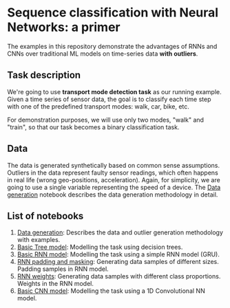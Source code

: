 # Sequence classification with Neural Networks: a primer

The examples in this repository demonstrate the advantages of RNNs and CNNs over traditional ML models on time-series data **with outliers**.

## Task description
We're going to use **transport mode detection task** as our running example.
Given a time series of sensor data, the goal is to classify each time step with one of the predefined transport modes: walk, car, bike, etc.

For demonstration purposes, we will use only two modes, "walk" and "train", so that our task becomes a binary classification task.

## Data
The data is generated synthetically based on common sense assumptions. Outliers in the data represent faulty sensor readings, which often happens in real life (wrong geo-positions, acceleration).
Again, for simplicity, we are going to use a single variable representing the speed of a device.
The [Data generation](rnnprimer/Data%20generation.ipynb) notebook describes the data generation methodology in detail.

## List of notebooks
1. [Data generation](rnnprimer/Data%20generation.ipynb): Describes the data and outlier generation methodology with examples.
2. [Basic Tree model](rnnprimer/Tree%20model.ipynb): Modelling the task using decision trees.
3. [Basic RNN model](rnnprimer/RNN%20Basics.ipynb): Modelling the task using a simple RNN model (GRU).
4. [RNN padding and masking](rnnprimer/RNN%20padding%20and%20masking.ipynb): Generating data samples of different sizes. Padding samples in RNN model.
5. [RNN weights](rnnprimer/RNN%20weights.ipynb): Generating data samples with different class proportions. Weights in the RNN model.
5. [Basic CNN model](rnnprimer/CNN%20Basics.ipynb):  Modelling the task using a 1D Convolutional NN model.
